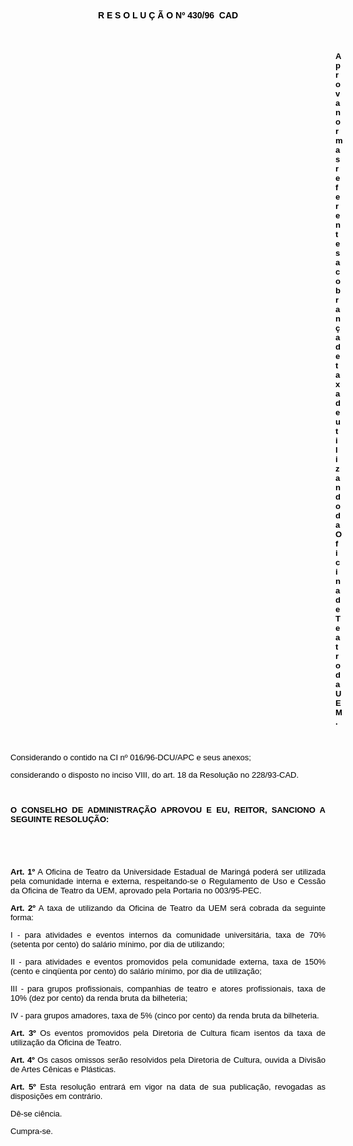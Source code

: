 <BODY TEXT="#000000">

<B><FONT FACE="Arial"><P ALIGN="CENTER">R E S O L U &Ccedil; &Atilde; O  Nº 430/96  CAD</P>
</B></FONT><FONT SIZE=2>
<P>&nbsp;</P><DIR>
<DIR>
<DIR>
<DIR>
<DIR>
<DIR>
<DIR>
<DIR>
<DIR>
<DIR>
<DIR>
<DIR>
<DIR>

</FONT><B><FONT FACE="Arial"><P ALIGN="JUSTIFY">Aprova normas referentes a cobran&ccedil;a de taxa de utilizando da Oficina de Teatro da UEM.</P>
</B><P ALIGN="JUSTIFY"></P>
<P ALIGN="JUSTIFY">&nbsp;</P></DIR>
</DIR>
</DIR>
</DIR>
</DIR>
</DIR>
</DIR>
</DIR>
</DIR>
</DIR>
</DIR>
</DIR>
</DIR>

<P ALIGN="JUSTIFY">Considerando o contido na CI nº 016/96-DCU/APC e seus anexos;</P>
<P ALIGN="JUSTIFY">considerando o disposto no inciso VIII, do art. 18 da Resolu&ccedil;&atilde;o no 228/93-CAD.</P>
<P ALIGN="JUSTIFY"></P>
<P ALIGN="JUSTIFY">&nbsp;</P>
<B><P ALIGN="JUSTIFY">O CONSELHO DE ADMINISTRA&Ccedil;&Atilde;O APROVOU E EU, REITOR, SANCIONO A SEGUINTE RESOLU&Ccedil;&Atilde;O:</P>
</B><P ALIGN="JUSTIFY"></P>
<P ALIGN="JUSTIFY">&nbsp;</P>
<P ALIGN="JUSTIFY">&nbsp;</P>
<B><P ALIGN="JUSTIFY">Art. 1º</B> A Oficina de Teatro da Universidade Estadual de Maring&aacute; poder&aacute; ser utilizada pela comunidade interna e externa, respeitando-se o Regulamento de Uso e Cess&atilde;o da Oficina de Teatro da UEM, aprovado pela Portaria no 003/95-PEC.</P>
<B><P ALIGN="JUSTIFY">Art. 2º</B> A taxa de utilizando da Oficina de Teatro da UEM ser&aacute; cobrada da seguinte forma:</P>
<P ALIGN="JUSTIFY">I - para atividades e eventos internos da comunidade universit&aacute;ria, taxa de 70% (setenta por cento) do sal&aacute;rio m&iacute;nimo, por dia de utilizando;</P>
<P ALIGN="JUSTIFY">II - para atividades e eventos promovidos pela comunidade externa, taxa de 150% (cento e cinq&uuml;enta por cento) do sal&aacute;rio m&iacute;nimo, por dia de utiliza&ccedil;&atilde;o;</P>
<P ALIGN="JUSTIFY">III - para grupos profissionais, companhias de teatro e atores profissionais, taxa de 10% (dez por cento) da renda bruta da bilheteria;</P>
<P ALIGN="JUSTIFY">IV - para grupos amadores, taxa de 5% (cinco por cento) da renda bruta da bilheteria.</P>
<B><P ALIGN="JUSTIFY">Art. 3º</B> Os eventos promovidos pela Diretoria de Cultura ficam isentos da taxa de utiliza&ccedil;&atilde;o da Oficina de Teatro.</P>
<B><P ALIGN="JUSTIFY">Art. 4º</B> Os casos omissos ser&atilde;o resolvidos pela Diretoria de Cultura, ouvida a Divis&atilde;o de Artes C&ecirc;nicas e Pl&aacute;sticas.</P>
<B><P ALIGN="JUSTIFY">Art. 5º</B> Esta resolu&ccedil;&atilde;o entrar&aacute; em vigor na data de sua publica&ccedil;&atilde;o, revogadas as disposi&ccedil;&otilde;es em contr&aacute;rio. </P>
<P ALIGN="JUSTIFY">D&ecirc;-se  ci&ecirc;ncia.</P>
<P ALIGN="JUSTIFY">Cumpra-se.</P>
<P ALIGN="JUSTIFY"></P>
<P ALIGN="JUSTIFY">&nbsp;</P>
<P ALIGN="JUSTIFY">&nbsp;</P>
<P ALIGN="JUSTIFY">&nbsp;</P>
<P ALIGN="JUSTIFY">&nbsp;</P>
<P ALIGN="JUSTIFY">&nbsp;</P></FONT></BODY>
